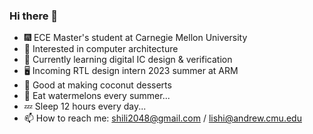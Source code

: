 ### Hi there 👋

- 🎆 ECE Master's student at Carnegie Mellon University
- 🔭 Interested in computer architecture
- 🌱 Currently learning digital IC design & verification
- 🖥️ Incoming RTL design intern 2023 summer at ARM
- 🥥 Good at making coconut desserts
- 🍉 Eat watermelons every summer...
- 💤 Sleep 12 hours every day...
- 📫 How to reach me: shili2048@gmail.com / lishi@andrew.cmu.edu
